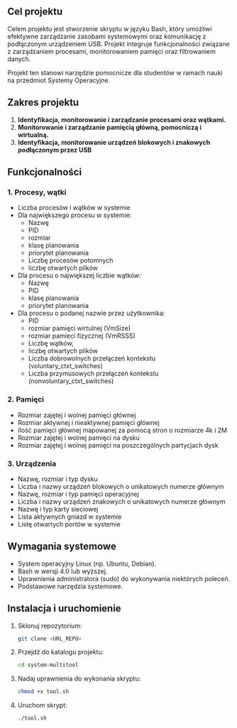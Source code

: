 ## Cel projektu
Celem projektu jest stworzenie skryptu w języku Bash, który umożliwi efektywne zarządzanie zasobami systemowymi oraz komunikację z podłączonym urządzeniem USB. Projekt integruje funkcjonalności związane z zarządzaniem procesami, monitorowaniem pamięci oraz filtrowaniem danych.

Projekt ten stanowi narzędzie pomocnicze dla studentów w ramach nauki na przedmiot Systemy Operacyjne.

## Zakres projektu
1. **Identyfikacja, monitorowanie i zarządzanie procesami oraz wątkami.**
2. **Monitorowanie i zarządzanie pamięcią główną, pomocniczą i wirtualną.**
3. **Identyfikacja, monitorowanie urządzeń blokowych i znakowych podłączonym przez USB**

## Funkcjonalności

### 1. Procesy, wątki
- Liczba procesów i wątków w systemie
- Dla największego procesu w systemie:
   - Nazwę
   - PID
   - rozmiar
   - klasę planowania
   - priorytet planowania
   - Liczbę procesów potomnych
   - liczbę otwartych plików
- Dla procesu o największej liczbie wątków:
   - Nazwę
   - PID
   - klasę planowania
   - priorytet planowania
- Dla procesu o podanej nazwie przez użytkownika:
   - PID
   - rozmiar pamięci wirtulnej (VmSize)
   - rozmiar pamieci fizycznej (VmRSSS)
   - Liczbę wątków,
   - liczbę otwartych plików
   - Liczba dobrowolnych przełączeń kontekstu (voluntary_ctxt_switches)
   - Liczba przymusowych przełączeń kontekstu (nonvoluntary_ctxt_switches)

### 2. Pamięci

- Rozmiar zajętej i wolnej pamięci głównej
-  Rozmiar aktywnej i nieaktywnej pamięci głównej
-  Ilość pamięci głównej mapowanej za pomocą stron o rozmiarze 4k i 2M
-  Rozmiar zajętej i wolnej pamięci na dysku
-  Rozmiar zajętej i wolnej pamięci na poszczególnych partycjach dysk

### 3. Urządzenia

-  Nazwę, rozmiar i typ dysku
-  Liczba i nazwy urządzeń blokowych o unikatowych numerze głównym
-  Nazwę, rozmiar i typ pamięci operacyjnej
-  Liczba i nazwy urządzeń znakowych o unikatowych numerze głównym
-  Nazwę i typ karty sieciowej
-  Lista aktywnych gniazd w systemie
-  Listę otwartych portów w systemie

## Wymagania systemowe
- System operacyjny Linux (np. Ubuntu, Debian).
- Bash w wersji 4.0 lub wyższej.
- Uprawnienia administratora (sudo) do wykonywania niektórych poleceń.
- Podstawowe narzędzia systemowe.

## Instalacja i uruchomienie
1. Sklonuj repozytorium:
   ```bash
   git clone <URL_REPO>
   ```
2. Przejdź do katalogu projektu:
   ```bash
   cd system-multitool
   ```
3. Nadaj uprawnienia do wykonania skryptu:
   ```bash
   chmod +x tool.sh
   ```
4. Uruchom skrypt:
   ```bash
   ./tool.sh
   ```
